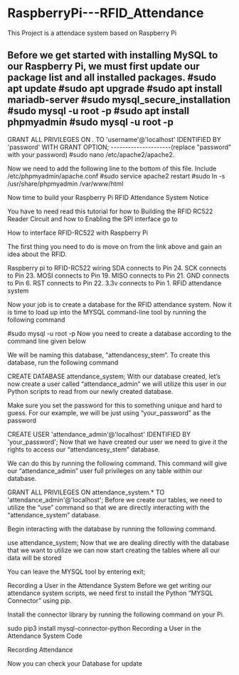 # RaspberryPi---RFID_Attendance
This Project is a attendace system based on Raspberry Pi


Before we get started with installing MySQL to our Raspberry Pi, we must first update our package list and all installed packages.
#sudo apt update
#sudo apt upgrade
#sudo apt install mariadb-server
#sudo mysql_secure_installation
#sudo mysql -u root -p
#sudo apt install phpmyadmin
#sudo mysql -u root -p
--------------------
GRANT ALL PRIVILEGES ON *.* TO 'username'@'localhost' IDENTIFIED BY 'password' WITH GRANT OPTION;
---------------------(replace "password" with your password)
#sudo nano /etc/apache2/apache2.

Now we need to add the following line to the bottom of this file.
Include /etc/phpmyadmin/apache.conf
#sudo service apache2 restart
#sudo ln -s /usr/share/phpmyadmin /var/www/html


Now time to build your Raspberry Pi RFID Attendance System
Notice

You have to need read this  tutorial for  how to Building the RFID RC522 Reader Circuit and how to Enabling the SPI interface go to 

How to interface RFID-RC522 with Raspberry Pi

The first thing you need to do is move on from the link above and gain an idea about the RFID.

Raspberry pi to RFID-RC522 wiring
SDA connects to Pin 24.
SCK connects to Pin 23.
MOSI connects to Pin 19.
MISO connects to Pin 21.
GND connects to Pin 6.
RST connects to Pin 22.
3.3v connects to Pin 1.
RFID attendance system 

Now your job is to create a database for the RFID attendance system. 
Now it is time to load up into the MYSQL command-line tool by running the following command

#sudo mysql -u root -p
Now you need to create a database according to the command line given below

We will be naming this database, “attendancesy_stem“. To create this database, run the following command

CREATE DATABASE attendance_system;
With our database created, let’s now create a user called “attendance_admin” we will utilize this user in our Python scripts to read from our newly created database.

Make sure you set the password for this to something unique and hard to guess. For our example, we will be just using “your_password” as the password

CREATE USER 'attendance_admin'@'localhost' IDENTIFIED BY 'your_password';
Now that we have created our user we need to give it the rights to access our “attendancesy_stem” database.

We can do this by running the following command. This command will give our “attendance_admin” user full privileges on any table within our database.

GRANT ALL PRIVILEGES ON attendance_system.* TO 'attendance_admin'@'localhost';
 Before we create our tables, we need to utilize the “use” command so that we are directly interacting with the “attendance_system” database.

Begin interacting with the database by running the following command.

use attendance_system;
Now that we are dealing directly with the database that we want to utilize we can now start creating the tables where all our data will be stored

You can leave the MYSQL tool by entering exit;

Recording a User in the Attendance System 
Before we get writing our attendance system scripts, we need first to install the Python “MYSQL Connector” using pip.

Install the connector library by running the following command on your Pi.

sudo pip3 install mysql-connector-python
Recording a User in the Attendance System Code

Recording Attendance

Now you can check your Database for update
